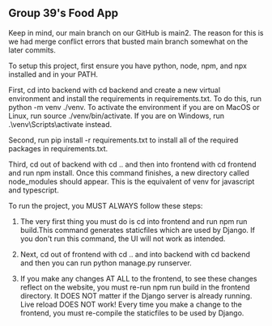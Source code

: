 ## Group 39's Food App

Keep in mind, our main branch on our GitHub is main2. The reason for this is we had merge conflict errors that busted main branch somewhat on the later commits.

To setup this project, first ensure you have python, node, npm, and npx installed and in your PATH.

First, cd into backend with cd backend and create a new virtual environment and install the requirements in requirements.txt. To do this, run python -m venv ./venv. To activate the environment if you are on MacOS or Linux, run source ./venv/bin/activate. If you are on Windows, run .\venv\Scripts\activate instead.

Second, run pip install -r requirements.txt to install all of the required packages in requirements.txt.

Third, cd out of backend with cd .. and then into frontend with cd frontend and run npm install. Once this command finishes, a new directory called node_modules should appear. This is the equivalent of venv for javascript and typescript.

To run the project, you MUST ALWAYS follow these steps:

1. The very first thing you must do is cd into frontend and run npm run build.This command generates staticfiles which are used by Django. If you don't run this command, the UI will not work as intended.

2. Next, cd out of frontend with cd .. and into backend with cd backend and then you can run python manage.py runserver.

3. If you make any changes AT ALL to the frontend, to see these changes reflect on the website, you must re-run npm run build in the frontend directory. It DOES NOT matter if the Django server is already running. Live reload DOES NOT work! Every time you make a change to the frontend, you must re-compile the staticfiles to be used by Django.